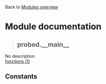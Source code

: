 Back to [Modules overview](https://github.com/pyrustic/probed/blob/master/docs/modules/README.md)
  
# Module documentation
>## probed.\_\_main\_\_
No description
<br>
[functions (1)](https://github.com/pyrustic/probed/blob/master/docs/modules/content/probed.__main__/functions.md)


## Constants
```python

```

